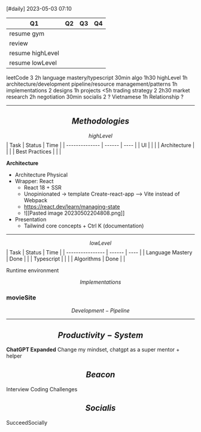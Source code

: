 [#daily]
2023-05-03
07:10

| Q1               | Q2  | Q3  | Q4  |
| ---------------- | --- | --- | --- |
| resume gym       |     |     |     |
| review           |     |     |     |
| resume highLevel |     |     |     |
| resume lowLevel                 |     |     |     |




leetCode 3 2h
	language mastery/typescript 30min
	algo 1h30
highLevel 1h
	architecture/development pipeline/resource management/patterns 1h
implementations 2
	designs 1h
	projects <5h
trading strategy 2 2h30
	market research 2h
	negotiation 30min
socialis 2 ?
	Vietnamese 1h 
	Relationship ?


***
## $$Methodologies$$
$$highLevel$$
| Task           | Status | Time |
| -------------- | ------ | ---- |
| UI             |        |      |
| Architecture   |        |      | 
| Best Practices |        |      |

**Architecture** 
- Architecture Physical
- Wrapper: React
	- React 18 + SSR
	- Unopinionated  -> template Create-react-app --> Vite instead of Webpack
	- https://react.dev/learn/managing-state
	- ![[Pasted image 20230502204808.png]]
- Presentation
	- Tailwind core concepts + Ctrl K (documentation)


****
$$lowLevel$$
| Task             | Status | Time |
| ---------------- | ------ | ---- |
| Language Mastery | Done   |      | 
| Typescript       |        |      |
| Algorithms       | Done   |      |

Runtime environment

$$Implementations$$
### **movieSite**









$$Development-Pipeline$$


***
##  $$Productivity-System$$
**ChatGPT Expanded**
Change my mindset, chatgpt as a super mentor + helper
## $$Beacon$$
Interview Coding Challenges

## $$Socialis$$
SucceedSocially

